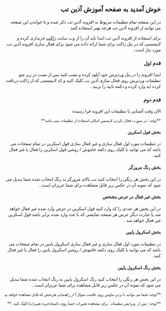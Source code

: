 <style>
* {
    direction: rtl;
    font-family: 'Segoe UI', Tahoma, Geneva, Verdana, sans-serif;
}
</style>
## خوش آمدید به صفحه آموزش آذین تب

در این صفحه تمام تنظیمات مربوط به افزونه آذین تب ذکر شده و با خواندن این صفحه می توانید از افزونه آذین تب هرچه بهتر استفاده کنید

  برای استفاده از افزونه آذین تب ابتدا باید آن را از وب سایت [ژاکت](https://www.zhaket.com/) خریداری کرده و لاینسسی که در پنل ژاکت برای شما ارائه داده می شود برای فعال سازی افزونه آذین تب مورد نیاز است  .

### قدم اول
ابتدا افزونه را در پنل وردپرس خود آپلود کرده و نصب کنید پس از نصب در زیر منو تنظیمات وردپرس روی فعال سازی آذین تب کلیک کنید و کد لاینسسی که از ژاکت دریافت کرده اید وارد کرده و دکمه تایید را بزنید .

### قدم دوم
الان وقت آشنایی با تنظیمات این افزونه فرا رسیده 

```markdown
**توجه : در صورت فعال نکردن لاینسس امکان استفاده از تنظیمات نمی باشد** 
```
#### بخش فول اسکرین
در تنظیمات مورد اول فعال سازی و غیر فعال سازی فول اسکرین در تمام صفحات می باشد که  می توانید با کلیک روی دکمه خاموش / روشن فول اسکرین را فعال یا غیر فعال کنید  .
#### بخش رنگ مرورگر
در این بخش هر رنگی را انتخاب کنید تب بالای مرورگر به رنگ انتخاب شده شما تبدیل می شود که نمونه آن در عکس زیر قابل مشاهده برای شما عزیزان است .
#### بخش غیر فعال در عرض مشخص
 در این بخش هر عددی را که وارد کنید فول اسکرین در عرض وارد شده غیر فعال خواهد شد  یا عبارت دیگر عرض هر صفحه نمایشی که با عدد وارد شده برابر باشد فول اسکرین غیر فعال خواهد شد .
#### بخش اسکرول پایین
در تنظیمات مورد اول فعال سازی و غیر فعال سازی اسکرول پایین در تمام صفحات می باشد که  می توانید با کلیک روی دکمه خاموش / روشن اسکرول پایین را فعال یا غیر فعال کنید  .
#### بخش رنگ اسکرول پایین
در این بخش هر رنگی را انتخاب کنید رنگ اسکرول پایین به رنگ انتخاب شده شما تبدیل می شود که نمونه آن در عکس زیر قابل مشاهده برای شما عزیزان است .

```markdown
**توجه :شما می توانید با بردن ماوس روی علامت سوال؟ از راهنمایی هربخش که قابل مشاهده خواهد بود استفاده کنید .** 
```
```markdown
**توجه : پس از  ویرایش تنظیمات  برای مشاهده تغییرات حتماً روی دکمه(ذخیره تغییرات) کلیک کنید .** 
```